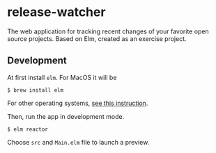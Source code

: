 # release-watcher

The web application for tracking recent changes of your favorite open source projects.
Based on Elm, created as an exercise project. 

## Development

At first install `elm`. For MacOS it will be

```
$ brew install elm
```

For other operating systems, [see this instruction](https://guide.elm-lang.org/install/elm.html).

Then, run the app in development mode.

```
$ elm reactor
```

Choose `src` and `Main.elm` file to launch a preview.
